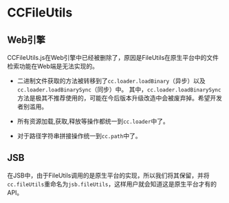 # CCFileUtils

## Web引擎

CCFileUtils.js在Web引擎中已经被删除了，原因是FileUtils在原生平台中的文件检索功能在Web端是无法实现的。

* 二进制文件获取的方法被转移到了`cc.loader.loadBinary`（异步）以及`cc.loader.loadBinarySync`（同步）中。
其中，`cc.loader.loadBinarySync`方法是极其不推荐使用的，可能在今后版本升级改造中会被废弃掉。希望开发者别滥用。

* 所有资源加载,获取,释放等操作都统一到`cc.loader`中了。

* 对于路径字符串拼接操作统一到`cc.path`中了。

## JSB

在JSB中，由于FileUtils调用的是原生平台的实现，所以我们将其保留，并将`cc.fileUtils`重命名为`jsb.fileUtils`，这样用户就会知道这是原生平台才有的API。

